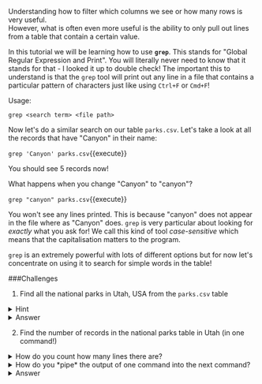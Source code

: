 Understanding how to filter which columns we see or how many rows is very useful.  
However, what is often even more useful is the ability to only pull out lines from a
 table that contain a certain value.
 
In this tutorial we will be learning how to use **`grep`**. This stands for "Global 
Regular Expression and Print". You will literally never need to know that it stands for 
that - I looked it up to double check!  The important this to understand is that the 
`grep` tool will print out any line in a file that contains a particular pattern of characters 
just like using `Ctrl+F` or `Cmd+F`!

Usage:

`grep <search term> <file path>`

Now let's do a similar search on our table `parks.csv`.  Let's take a look at all 
the records that have "Canyon" in their name:

`grep 'Canyon' parks.csv`{{execute}}

You should see 5 records now!

What happens when you change "Canyon" to "canyon"?

`grep "canyon" parks.csv`{{execute}}

You won't see any lines printed. This is because "canyon" does not appear in the file where as
"Canyon" does.  `grep` is very particular about looking for *exactly* what you ask for! We call 
this kind of tool *case-sensitive* which means that the capitalisation matters to the program.

`grep` is an extremely powerful with lots of different options but for now let's concentrate on using 
it to search for simple words in the table!

###Challenges

1. Find all the national parks in Utah, USA from the `parks.csv` table
<details>
    <summary>Hint</summary>
        Utah's code in the table is "UT"
</details>
<details>
    <summary>Answer</summary>
        `grep 'UT' parks.csv`{{execute}}
</details>

2. Find the number of records in the national parks table in Utah (in one command!)
<details>
    <summary>How do you count how many lines there are?</summary>
        `wc -l` will count how many lines there are.
</details>
<details>
    <summary>How do you *pipe* the output of one command into the next command?</summary>
        You use pipe i.e. the `|` symbol e.g. `head parks.csv | wc -l` will run the 
        `wc` command on the output of the `head` command.
</details>
<details>
    <summary>Answer</summary>
        `grep 'UT' parks.csv | wc -l`{{execute}}
</details>
